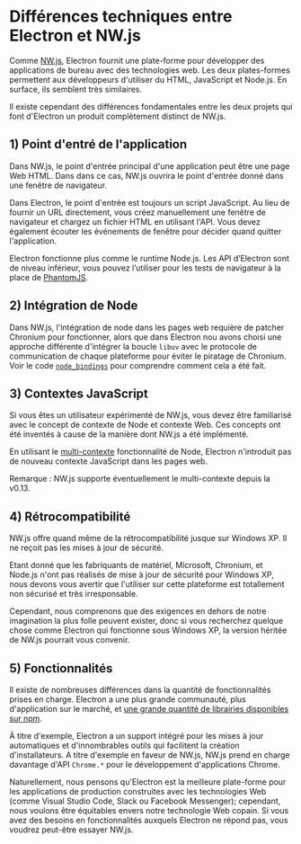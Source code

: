 # Différences techniques entre Electron et NW.js

Comme [NW.js][nwjs], Electron fournit une plate-forme pour développer des applications de bureau avec des technologies web. Les deux plates-formes permettent aux développeurs d'utiliser du HTML, JavaScript et Node.js. En surface, ils semblent très similaires.

Il existe cependant des différences fondamentales entre les deux projets qui font d'Electron un produit complètement distinct de NW.js.

## 1) Point d'entré de l'application

Dans NW.js, le point d'entrée principal d'une application peut être une page Web HTML. Dans dans ce cas, NW.js ouvrira le point d'entrée donné dans une fenêtre de navigateur.

Dans Electron, le point d'entrée est toujours un script JavaScript. Au lieu de fournir un URL directement, vous créez manuellement une fenêtre de navigateur et chargez un fichier HTML en utilisant l'API. Vous devez également écouter les événements de fenêtre pour décider quand quitter l'application.

Electron fonctionne plus comme le runtime Node.js. Les API d’Electron sont de niveau inférieur, vous pouvez l’utiliser pour les tests de navigateur à la place de [PhantomJS](https://phantomjs.org/).

## 2) Intégration de Node

Dans NW.js, l'intégration de node dans les pages web requière de patcher Chronium pour fonctionner, alors que dans Electron nou avons choisi une approche différente d'intégrer la boucle `libuv` avec le protocole de communication de chaque plateforme pour éviter le piratage de Chronium. Voir le code [`node_bindings`][node-bindings] pour comprendre comment cela a été fait.

## 3) Contextes JavaScript

Si vous êtes un utilisateur expérimenté de NW.js, vous devez être familiarisé avec le concept de contexte de Node et contexte Web. Ces concepts ont été inventés à cause de la manière dont NW.js a été implémenté.

En utilisant le [multi-contexte](https://github.com/nodejs/node-v0.x-archive/commit/756b622) fonctionnalité de Node, Electron n'introduit pas de nouveau contexte JavaScript dans les pages web.

Remarque : NW.js supporte éventuellement le multi-contexte depuis la v0.13.

## 4) Rétrocompatibilité

NW.js offre quand même de la rétrocompatibilité jusque sur Windows XP. Il ne reçoit pas les mises à jour de sécurité.

Etant donné que les fabriquants de matériel, Microsoft, Chronium, et Node.js n'ont pas réalisés de mise à jour de sécurité pour Windows XP, nous devons vous avertir que l'utiliser sur cette plateforme est totallement non sécurisé et très irresponsable.

Cependant, nous comprenons que des exigences en dehors de notre imagination la plus folle peuvent exister, donc si vous recherchez quelque chose comme Electron qui fonctionne sous Windows XP, la version héritée de NW.js pourrait vous convenir.

## 5) Fonctionnalités

Il existe de nombreuses différences dans la quantité de fonctionnalités prises en charge. Electron a une plus grande communauté, plus d'application sur le marché, et [une grande quantité de librairies disponibles sur npm][electron-modules].

À titre d'exemple, Electron a un support intégré pour les mises à jour automatiques et d'innombrables outils qui facilitent la création d'installateurs. A titre d'exemple en faveur de NW.js, NW.js prend en charge davantage d'API `Chrome.*` pour le développement d'applications Chrome.

Naturellement, nous pensons qu'Electron est la meilleure plate-forme pour les applications de production construites avec les technologies Web (comme Visual Studio Code, Slack ou Facebook Messenger); cependant, nous voulons être équitables envers notre technologie Web copain. Si vous avez des besoins en fonctionnalités auxquels Electron ne répond pas, vous voudrez peut-être essayer NW.js.

[nwjs]: https://nwjs.io/
[electron-modules]: https://www.npmjs.com/search?q=electron
[node-bindings]: https://github.com/electron/electron/tree/master/lib/common
